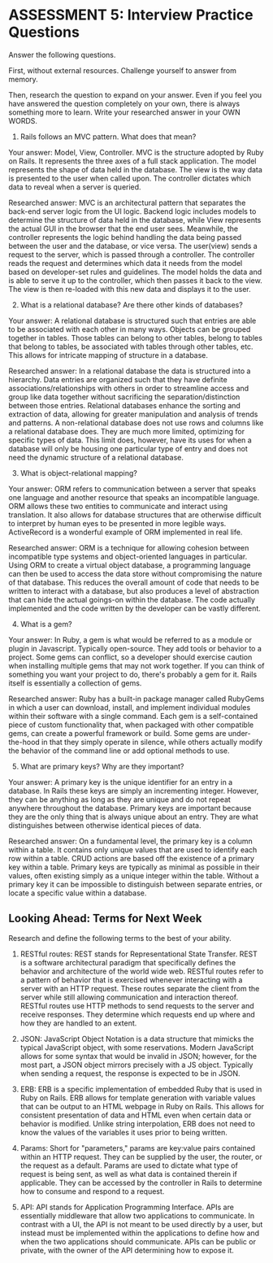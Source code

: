 # ASSESSMENT 5: Interview Practice Questions
Answer the following questions.

First, without external resources. Challenge yourself to answer from memory.

Then, research the question to expand on your answer. Even if you feel you have answered the question completely on your own, there is always something more to learn. Write your researched answer in your OWN WORDS.

1. Rails follows an MVC pattern. What does that mean?

  Your answer:
    Model, View, Controller. MVC is the structure adopted by Ruby on Rails. It represents the three axes of a full stack application. The model represents the shape of data held in the database. The view
    is the way data is presented to the user when called upon. The controller dictates which data to reveal when a server is queried.

  Researched answer:
    MVC is an architectural pattern that separates the back-end server logic from the UI logic. Backend logic includes models to determine the structure of data held in the database, while View represents
    the actual GUI in the browser that the end user sees. Meanwhile, the controller represents the logic behind handling the data being passed between the user and the database, or vice versa. The user(view)
    sends a request to the server, which is passed through a controller. The controller reads the request and determines which data it needs from the model based on developer-set rules and guidelines. The
    model holds the data and is able to serve it up to the controller, which then passes it back to the view. The view is then re-loaded with this new data and displays it to the user.



2. What is a relational database? Are there other kinds of databases?

  Your answer:
    A relational database is structured such that entries are able to be associated with each other in many ways. Objects can be grouped together in tables. Those tables can belong to other tables, belong to
    tables that belong to tables, be associated with tables through other tables, etc. This allows for intricate mapping of structure in a database.

  Researched answer:
    In a relational database the data is structured into a hierarchy. Data entries are organized such that they have definite associations/relationships with others in order to streamline access and group like
    data together without sacrificing the separation/distinction between those entries. Relational databases enhance the sorting and extraction of data, allowing for greater manipulation and analysis of trends and
    patterns. A non-relational database does not use rows and columns like a relational database does. They are much more limited, optimizing for specific types of data. This limit does, however, have its uses
    for when a database will only be housing one particular type of entry and does not need the dynamic structure of a relational database.



3. What is object-relational mapping?

  Your answer:
    ORM refers to communication between a server that speaks one language and another resource that speaks an incompatible language. ORM allows these two entities to communicate and interact using translation.
    It also allows for database structures that are otherwise difficult to interpret by human eyes to be presented in more legible ways. ActiveRecord is a wonderful example of ORM implemented in real life.

  Researched answer:
    ORM is a technique for allowing cohesion between incompatible type systems and object-oriented languages in particular. Using ORM to create a virtual object database, a programming language can then be used
    to access the data store without compromising the nature of that database. This reduces the overall amount of code that needs to be written to interact with a database, but also produces a level of abstraction
    that can hide the actual goings-on within the database. The code actually implemented and the code written by the developer can be vastly different.



4. What is a gem?

  Your answer:
    In Ruby, a gem is what would be referred to as a module or plugin in Javascript. Typically open-source. They add tools or behavior to a project. Some gems can conflict, so a developer should exercise caution
    when installing multiple gems that may not work together. If you can think of something you want your project to do, there's probably a gem for it. Rails itself is essentially a collection of gems.

  Researched answer:
    Ruby has a built-in package manager called RubyGems in which a user can download, install, and implement individual modules within their software with a single command. Each gem is a self-contained piece
    of custom functionality that, when packaged with other compatible gems, can create a powerful framework or build. Some gems are under-the-hood in that they simply operate in silence, while others actually
    modify the behavior of the command line or add optional methods to use.



5. What are primary keys? Why are they important?

  Your answer:
    A primary key is the unique identifier for an entry in a database. In Rails these keys are simply an incrementing integer. However, they can be anything as long as they are unique and do not repeat anywhere
    throughout the database. Primary keys are important because they are the only thing that is always unique about an entry. They are what distinguishes between otherwise identical pieces of data.

  Researched answer:
    On a fundamental level, the primary key is a column within a table. It contains only unique values that are used to identify each row within a table. CRUD actions are based off the existence of a primary key
    within a table. Primary keys are typically as minimal as possible in their values, often existing simply as a unique integer within the table. Without a primary key it can be impossible to distinguish between
    separate entries, or locate a specific value within a database.


## Looking Ahead: Terms for Next Week
Research and define the following terms to the best of your ability.

1. RESTful routes:
    REST stands for Representational State Transfer. REST is a software architectural paradigm that specifically defines the behavior and architecture of the world wide web. RESTful routes refer to
    a pattern of behavior that is exercised whenever interacting with a server with an HTTP request. These routes separate the client from the server while still allowing communication and interaction thereof.
    RESTful routes use HTTP methods to send requests to the server and receive responses. They determine which requests end up where and how they are handled to an extent.

2. JSON:
    JavaScript Object Notation is a data structure that mimicks the typical JavaScript object, with some reservations. Modern JavaScript allows for some syntax that would be invalid in JSON; however, for the most part,
    a JSON object mirrors precisely with a JS object. Typically when sending a request, the response is expected to be in JSON.

3. ERB:
    ERB is a specific implementation of embedded Ruby that is used in Ruby on Rails. ERB allows for template generation with variable values that can be output to an HTML webpage in Ruby on Rails. This allows for
    consistent presentation of data and HTML even when certain data or behavior is modified. Unlike string interpolation, ERB does not need to know the values of the variables it uses prior to being written.

4. Params:
    Short for "parameters," params are key:value pairs contained within an HTTP request. They can be supplied by the user, the router, or the request as a default. Params are used to dictate what type of request
    is being sent, as well as what data is contained therein if applicable. They can be accessed by the controller in Rails to determine how to consume and respond to a request.

5. API:
    API stands for Application Programming Interface. APIs are essentially middleware that allow two applications to communicate. In contrast with a UI, the API is not meant to be used directly by a user, but instead
    must be implemented within the applications to define how and when the two applications should communicate. APIs can be public or private, with the owner of the API determining how to expose it.

